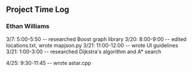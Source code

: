 ##  Project Time Log
### Ethan Williams

3/7:  5:00-5:50 -- researched Boost graph library
3/20: 8:00-9:00 -- edited locations.txt, wrote mapjson.py
3/21: 11:00-12:00 -- wrote UI guidelines
3/21: 1:00-3:00 -- researched Dijkstra's algorithm and A* search

4/25: 9:30-11:45 -- wrote astar.cpp
